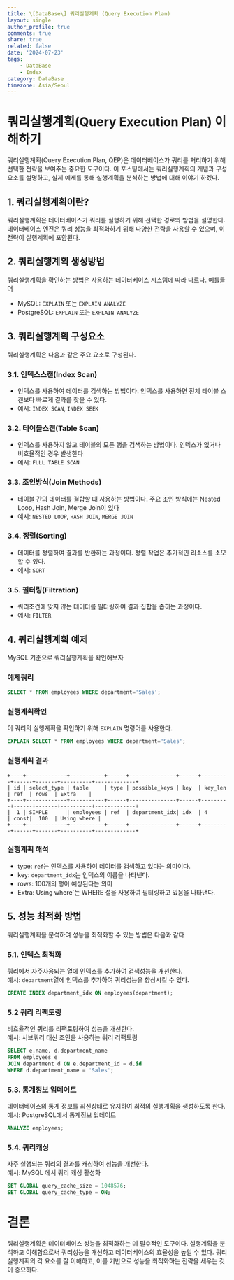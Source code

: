 ```yaml
---
title: \[DataBase\] 쿼리실행계획 (Query Execution Plan)
layout: single
author_profile: true
comments: true
share: true
related: false
date: '2024-07-23'
tags:
    - DataBase
    - Index
category: DataBase
timezone: Asia/Seoul
---
```


# 쿼리실행계획(Query Execution Plan) 이해하기
쿼리실행계획(Query Execution Plan, QEP)은 데이터베이스가 쿼리를 처리하기 위해 선택한 전략을 보여주는 중요한 도구이다.
이 포스팅에서는 쿼리실행계획의 개념과 구성요소를 설명하고, 실제 예제를 통해 실행계획을 분석하는 방법에 대해 이야기 하겠다.

## 1. 쿼리실행계획이란?
쿼리실행계획은 데이터베이스가 쿼리를 실행하기 위해 선택한 경로와 방법을 설명한다. 데이터베이스 엔진은 쿼리 성능을 최적화하기 위해 다양한 전략을 사용할 수 있으며, 이 전략이 실행계획에 포함된다.

## 2. 쿼리실행계획 생성방법
쿼리실행계획을 확인하는 방법은 사용하는 데이터베이스 시스템에 따라 다르다. 예를들어
* MySQL: `EXPLAIN` 또는 `EXPLAIN ANALYZE`
* PostgreSQL: `EXPLAIN` 또는 `EXPLAIN ANALYZE`

## 3. 쿼리실행계획 구성요소
쿼리실행계획은 다음과 같은 주요 요소로 구성된다.

### 3.1. 인덱스스캔(Index Scan)
* 인덱스를 사용하여 데이터를 검색하는 방법이다. 인덱스를 사용하면 전체 테이블 스캔보다 빠르게 결과를 찾을 수 있다.
* 예시: `INDEX SCAN`, `INDEX SEEK`

### 3.2. 테이블스캔(Table Scan)
* 인덱스를 사용하지 않고 테이블의 모든 행을 검색하는 방법이다. 인덱스가 없거나 비효율적인 경우 발생한다
* 예시: `FULL TABLE SCAN`

### 3.3. 조인방식(Join Methods)
* 테이블 간의 데이터를 결합할 떄 사용하는 방법이다. 주요 조인 방식에는 Nested Loop, Hash Join, Merge Join이 있다
* 예시: `NESTED LOOP`, `HASH JOIN`, `MERGE JOIN`

### 3.4. 정렬(Sorting)
* 데이터를 정렬하여 결과를 반환하는 과정이다. 정렬 작업은 추가적인 리소스를 소모할 수 있다.
* 예시: `SORT`

### 3.5. 필터링(Filtration)
* 쿼리조건에 맞지 않는 데이터를 필터링하여 결과 집합을 좁히는 과정이다.
* 예시: `FILTER`

## 4. 쿼리실행계획 예제
MySQL 기준으로 쿼리실행게획을 확인해보자

### 예제쿼리
```sql
SELECT * FROM employees WHERE department='Sales';
```

### 실행계획확인
이 쿼리의 실행계획을 확인하기 위해 `EXPLAIN` 명령어를 사용한다.
```sql
EXPLAIN SELECT * FROM employees WHERE department='Sales';
```

### 실행계획 결과
```
+----+-------------+-----------+------+---------------+------+---------+------+-------+----------+-------------+
| id | select_type | table     | type | possible_keys | key  | key_len | ref  | rows  | Extra    |
+----+-------------+-----------+------+---------------+------+---------+------+-------+----------+-------------+
|  1 | SIMPLE      | employees | ref  | department_idx| idx  | 4       | const|  100  | Using where |
+----+-------------+-----------+------+---------------+------+---------+------+-------+----------+-------------+
```

### 실행계획 해석
* type: `ref`는 인덱스를 사용하여 데이터를 검색하고 있다는 의미이다.
* key: `department_idx`는 인덱스의 이름을 나타낸다.
* rows: 100개의 행이 예상된다는 의미
* Extra: Using where`는 WHERE 절을 사용하여 필터링하고 있음을 나타낸다.

## 5. 성능 최적화 방법
쿼리실행계획을 분석하여 성능을 최적화할 수 있는 방법은 다음과 같다

### 5.1. 인덱스 최적화
쿼리에서 자주사용되는 열에 인덱스를 추가하여 검색성능을 개선한다.  
예시: `department`열에 인덱스를 추가하여 쿼리성능을 향상시킬 수 있다.
```sql
CREATE INDEX department_idx ON employees(department);
```

### 5.2 쿼리 리팩토링
비효율적인 쿼리를 리팩토링하여 성능을 개선한다.  
예시: 서브쿼리 대신 조인을 사용하는 쿼리 리팩토링
```sql
SELECT e.name, d.department_name
FROM employees e
JOIN department d ON e.department_id = d.id
WHERE d.department_name = 'Sales';
```

### 5.3. 통계정보 업데이트
데이터베이스의 통계 정보를 최신상태로 유지하여 최적의 실행계획을 생성하도록 한다.  
예시: PostgreSQL에서 통계정보 업데이트
```sql
ANALYZE employees;
```

### 5.4. 쿼리캐싱
자주 실행되는 쿼리의 결과를 캐싱하여 성능을 개선한다.  
예시: MySQL 에서 쿼리 캐싱 활성화
```sql
SET GLOBAL query_cache_size = 1048576;
SET GLOBAL query_cache_type = ON;
```

# 결론
쿼리실행계획은 데이터베이스 성능을 최적화하는 데 필수적인 도구이다. 실행계획을 분석하고 이해함으로써 쿼리성능을 개선하고 데이터베이스의 효율성을 높일 수 있다.
쿼리실행계획의 각 요소를 잘 이해하고, 이를 기반으로 성능을 최적화하는 전략을 세우는 것이 중요하다.